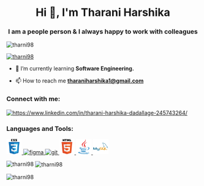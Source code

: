 <h1 align="center">Hi 👋, I'm Tharani Harshika</h1>
<h3 align="center">I am a people person & I always happy to work with colleagues</h3>

<p align="left"> <img src="https://komarev.com/ghpvc/?username=tharni98&label=Profile%20views&color=0e75b6&style=flat" alt="tharni98" /> </p>

<p align="left"> <a href="https://github.com/ryo-ma/github-profile-trophy"><img src="https://github-profile-trophy.vercel.app/?username=tharni98" alt="tharni98" /></a> </p>

- 🌱 I’m currently learning **Software Engineering.**

- 📫 How to reach me **tharaniharshika1@gmail.com**

<h3 align="left">Connect with me:</h3>
<p align="left">
<a href="https://linkedin.com/in/https://www.linkedin.com/in/tharani-harshika-dadallage-245743264/" target="blank"><img align="center" src="https://raw.githubusercontent.com/rahuldkjain/github-profile-readme-generator/master/src/images/icons/Social/linked-in-alt.svg" alt="https://www.linkedin.com/in/tharani-harshika-dadallage-245743264/" height="30" width="40" /></a>
</p>

<h3 align="left">Languages and Tools:</h3>
<p align="left"> <a href="https://www.w3schools.com/css/" target="_blank" rel="noreferrer"> <img src="https://raw.githubusercontent.com/devicons/devicon/master/icons/css3/css3-original-wordmark.svg" alt="css3" width="40" height="40"/> </a> <a href="https://www.figma.com/" target="_blank" rel="noreferrer"> <img src="https://www.vectorlogo.zone/logos/figma/figma-icon.svg" alt="figma" width="40" height="40"/> </a> <a href="https://git-scm.com/" target="_blank" rel="noreferrer"> <img src="https://www.vectorlogo.zone/logos/git-scm/git-scm-icon.svg" alt="git" width="40" height="40"/> </a> <a href="https://www.w3.org/html/" target="_blank" rel="noreferrer"> <img src="https://raw.githubusercontent.com/devicons/devicon/master/icons/html5/html5-original-wordmark.svg" alt="html5" width="40" height="40"/> </a> <a href="https://www.java.com" target="_blank" rel="noreferrer"> <img src="https://raw.githubusercontent.com/devicons/devicon/master/icons/java/java-original.svg" alt="java" width="40" height="40"/> </a> <a href="https://www.mysql.com/" target="_blank" rel="noreferrer"> <img src="https://raw.githubusercontent.com/devicons/devicon/master/icons/mysql/mysql-original-wordmark.svg" alt="mysql" width="40" height="40"/> </a> </p>

<p><img align="left" src="https://github-readme-stats.vercel.app/api/top-langs?username=tharni98&show_icons=true&locale=en&layout=compact" alt="tharni98" /></p>

<p>&nbsp;<img align="center" src="https://github-readme-stats.vercel.app/api?username=tharni98&show_icons=true&locale=en" alt="tharni98" /></p>

<p><img align="center" src="https://github-readme-streak-stats.herokuapp.com/?user=tharni98&" alt="tharni98" /></p>
